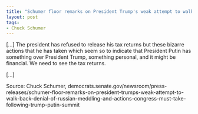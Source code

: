 ```yaml
---
title: "Schumer floor remarks on President Trump's weak attempt to walk back denial of Russian meddling and actions congress must take following Trump-Putin summit"
layout: post
tags:
- Chuck Schumer
---
```


[...] The president has refused to release his tax returns but these bizarre actions that he has taken which seem so to indicate that President Putin has something over President Trump, something personal, and it might be financial. We need to see the tax returns.

[...]

Source: Chuck Schumer, democrats.senate.gov/newsroom/press-releases/schumer-floor-remarks-on-president-trumps-weak-attempt-to-walk-back-denial-of-russian-meddling-and-actions-congress-must-take-following-trump-putin-summit
